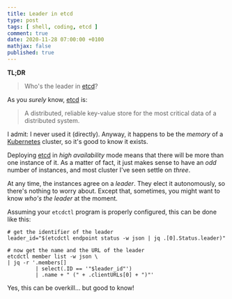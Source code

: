 ```yaml
---
title: Leader in etcd
type: post
tags: [ shell, coding, etcd ]
comment: true
date: 2020-11-28 07:00:00 +0100
mathjax: false
published: true
---
```


**TL;DR**

> Who's the leader in [etcd][]?

As you *surely* know, [etcd][] is:

> A distributed, reliable key-value store for the most critical data of a
> distributed system.

I admit: I never used it (directly). Anyway, it happens to be the *memory*
of a [Kubernetes][] cluster, so it's good to know it exists.

Deploying [etcd][] in *high availability* mode means that there will be more
than one instance of it. As a matter of fact, it just makes sense to have an
*odd* number of instances, and most cluster I've seen settle on *three*.

At any time, the instances agree on a *leader*. They elect it autonomously,
so there's nothing to worry about. Except that, sometimes, you might want to
know *who's the leader* at the moment.

Assuming your `etcdctl` program is properly configured, this can be done
like this:

```shell
# get the identifier of the leader
leader_id="$(etcdctl endpoint status -w json | jq .[0].Status.leader)"

# now get the name and the URL of the leader
etcdctl member list -w json \
| jq -r '.members[]
         | select(.ID == '"$leader_id"')
         | .name + " (" + .clientURLs[0] + ")"'
```

Yes, this can be overkill... but good to know!

[etcd]: https://etcd.io/
[Kubernetes]: https://kubernetes.io/
